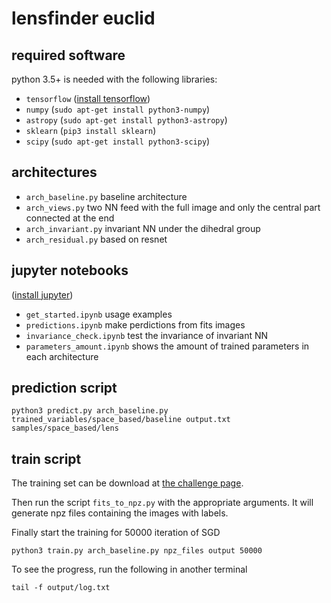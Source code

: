 # lensfinder euclid

## required software

python 3.5+ is needed with the following libraries:
- `tensorflow` ([install tensorflow](https://www.tensorflow.org/install/))
- `numpy` (`sudo apt-get install python3-numpy`)
- `astropy` (`sudo apt-get install python3-astropy`)
- `sklearn` (`pip3 install sklearn`)
- `scipy` (`sudo apt-get install python3-scipy`)

## architectures

- `arch_baseline.py` baseline architecture
- `arch_views.py` two NN feed with the full image and only the central part connected at the end
- `arch_invariant.py` invariant NN under the dihedral group
- `arch_residual.py` based on resnet

## jupyter notebooks

([install jupyter](http://jupyter.org/))
- `get_started.ipynb` usage examples
- `predictions.ipynb` make perdictions from fits images
- `invariance_check.ipynb` test the invariance of invariant NN
- `parameters_amount.ipynb` shows the amount of trained parameters in each architecture

## prediction script

    python3 predict.py arch_baseline.py trained_variables/space_based/baseline output.txt samples/space_based/lens

## train script

The training set can be download at [the challenge page](http://metcalf1.bo.astro.it/blf-portal/gg_challenge.html).

Then run the script `fits_to_npz.py` with the appropriate arguments.
It will generate npz files containing the images with labels.

Finally start the training for 50000 iteration of SGD

    python3 train.py arch_baseline.py npz_files output 50000
    
To see the progress, run the following in another terminal 

    tail -f output/log.txt
